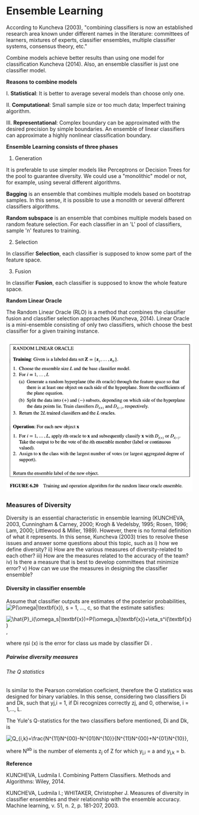 # Ensemble Learning

According to Kuncheva (2003), "combining classifiers is now an established research area known under different names in the literature: committees of learners, mixtures of experts, classifier ensembles, multiple classifier systems, consensus theory, etc."

Combine models achieve better results than using one model for classification Kuncheva (2014). Also, an ensemble classifier is just one classifier model.

**Reasons to combine models**

 I. **Statistical**: It is better to average several models than choose only one. 
 
 II. **Computational**: Small sample size or too much data; Imperfect training algorithm. 
 
 III. **Representational**: Complex boundary can be approximated with the desired precision by simple boundaries. An ensemble of linear classifiers can approximate a highly nonlinear classification boundary. 

**Ensemble Learning consists of three phases**

1. Generation

 It is preferable to use simpler models like Perceptrons or Decision Trees for the pool to guarantee diversity. We could use a "monolithic" model or not, for example, using several different algorithms. 
  
**Bagging** is an ensemble that combines multiple models based on bootstrap samples. In this sense, it is possible to use a monolith or several different classifiers algorithms. 

**Random subspace** is an ensemble that combines multiple models based on random feature selection. For each classifier in an 'L' pool of classifiers, sample 'n' features to training. 

2. Selection

In classifier **Selection**, each classifier is supposed to know some part of the feature space. 

3. Fusion

In classifier **Fusion**, each classifier is supposed to know the whole feature space. 



**Random Linear Oracle**

The Random Linear Oracle (RLO) is a method that combines the classifier fusion and classifier selection approaches (Kuncheva, 2014). Linear Oracle is a mini-ensemble consisting of only two classifiers, which choose the best classifier for a given training instance. 

![Kuncheva (2014)](/images/RLO.png)


### Measures of Diversity

Diversity is an essential characteristic in ensemble learning (KUNCHEVA, 2003, Cunningham & Carney, 2000; Krogh & Vedelsby, 1995; Rosen, 1996; Lam, 2000; Littlewood & Miller, 1989). However, there is no formal definition of what it represents. In this sense, Kuncheva (2003) tries to resolve these issues and answer some questions about this topic, such as i) how we define diversity? ii) How are the various measures of diversity-related to each other? iii) How are the measures related to the accuracy of the team? iv) Is there a measure that is best to develop committees that minimize error? v) How can we use the measures in designing the classifier ensemble?


#### Diversity in classifier ensemble 

Assume that classifier outputs are estimates of the posterior probabilities, ![P(\omega|\textbf{x})](https://latex.codecogs.com/gif.latex?P(\omega|\textbf{x})), s = 1, ..., c, so that the estimate satisfies:

![\hat{P}_i(\omega_s|\textbf{x})=P(\omega_s|\textbf{x})+\eta_s^i(\textbf{x})](https://latex.codecogs.com/gif.latex?\hat{P}_i(\omega_s|\textbf{x})=P(\omega_s|\textbf{x})+\eta_s^i(\textbf{x})),

where ηsi (x) is the error for class ωs made by classifier Di . 


##### Pairwise diversity measures

###### The Q statistics

Is similar to the Pearson correlation coeficient, therefore the Q statistics was designed for binary variables. In this sense, considering two classifiers Di and Dk, such that yj,i = 1, if Di recognizes correctly zj, and 0, otherwise, i = 1,..., L. 

The Yule's Q-statistics for the two classifiers before mentioned, Di and Dk, is

![Q_{i,k}=\frac{N^{11}N^{00}-N^{01}N^{10}}{N^{11}N^{00}+N^{01}N^{10}}](https://latex.codecogs.com/gif.latex?Q_{i,k}=\frac{N^{11}N^{00}-N^{01}N^{10}}{N^{11}N^{00}+N^{01}N^{10}}),

where N<sup>ab</sup> is the number of elements z<sub>j</sub> of Z for which y<sub>j,i</sub> = a and y<sub>j,k</sub> = b. 




**Reference**


KUNCHEVA, Ludmila I. Combining Pattern Classifiers. Methods and Algorithms: Wiley, 2014.

KUNCHEVA, Ludmila I.; WHITAKER, Christopher J. Measures of diversity in classifier ensembles and their relationship with the ensemble accuracy. Machine learning, v. 51, n. 2, p. 181-207, 2003.
